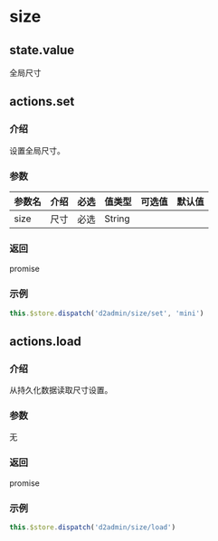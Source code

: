 # size

## state.value

全局尺寸

## actions.set

### 介绍

设置全局尺寸。

### 参数

| 参数名 | 介绍 | 必选 | 值类型 | 可选值 | 默认值 |
| --- | --- | --- | --- | --- | --- |
| size | 尺寸 | 必选 | String |  |  |

### 返回

promise

### 示例

``` js
this.$store.dispatch('d2admin/size/set', 'mini')
```

## actions.load

### 介绍

从持久化数据读取尺寸设置。

### 参数

无

### 返回

promise

### 示例

``` js
this.$store.dispatch('d2admin/size/load')
```